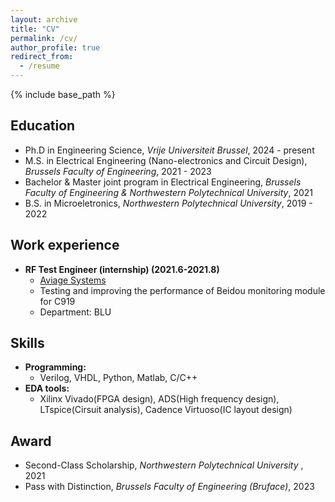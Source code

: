 ```yaml
---
layout: archive
title: "CV"
permalink: /cv/
author_profile: true
redirect_from:
  - /resume
---
```


{% include base_path %}

## Education

* Ph.D in Engineering Science, *Vrije Universiteit Brussel*, 2024 - present
* M.S. in Electrical Engineering (Nano-electronics and Circuit Design), *Brussels Faculty of Engineering*, 2021 - 2023
* Bachelor & Master joint program in Electrical Engineering, *Brussels Faculty of Engineering & Northwestern Polytechnical University*, 2021
* B.S. in Microeletronics, *Northwestern Polytechnical University*, 2019 - 2022



## Work experience

* **RF Test Engineer (internship) (2021.6-2021.8)**
  * [Aviage Systems](https://www.aviagesystems.com)
  * Testing and improving the performance of Beidou monitoring module for C919
  * Department: BLU
    

## Skills

* **Programming:**
  * Verilog, VHDL, Python, Matlab, C/C++
* **EDA tools:**
  * Xilinx Vivado(FPGA design), ADS(High frequency design), LTspice(Cirsuit analysis), Cadence Virtuoso(IC layout design)


  
## Award

* Second-Class Scholarship, *Northwestern Polytechnical University* , 2021
* Pass with Distinction, *Brussels Faculty of Engineering (Bruface)*, 2023
